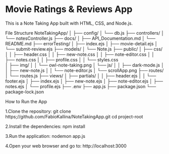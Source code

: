 
# Movie Ratings & Reviews App
This is a Note Taking App built with HTML, CSS, and Node.js.

File Structure
NoteTakingApp/
│
├── config/
│   └── db.js
├── controllers/
│   └── notesController.js
├── docs/
│   ├── API_Documentation.md
│   └── README.md
├── errorTesting/
│   ├── index.ejs
│   ├── movie-detail.ejs
│   └── submit-review.ejs
├── models/
│   └── Note.js
├── public/
│   ├── css/
│   │   ├── header.css
│   │   ├── new-note.css
│   │   ├── note-editor.css
│   │   ├── notes.css
│   │   ├── profile.css
│   │   └── styles.css  
│   ├── img/
│   │   └── owl-note-taking.png
│   └── js/
│   │   ├── dark-mode.js
│   │   ├── new-note.js
│   │   └── note-editor.js
│   └── scrollApp.png
├── routes/
│   └── routes.js
├── views/
│   ├── partials/
│   │   ├── header.ejs
│   │   └── footer.ejs 
│   ├── index.ejs
│   ├── new-note.ejs
│   ├── note-editor.ejs
│   ├── notes.ejs
│   └── profile.ejs 
├── .env
├── app.js
├── package.json
└── package-lock.json

How to Run the App

1.Clone the repository:
git clone https;//github.com/FabioKallina/NoteTakingApp.git
cd project-root

2.Install the dependencies:
npm install

3.Run the application:
nodemon app.js

4.Open your web browser and go to:
http://localhost:3000
